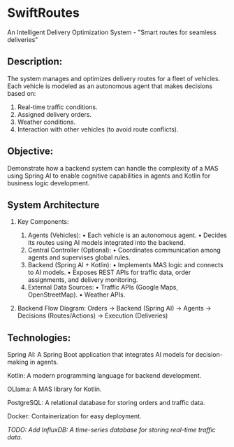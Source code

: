 # SwiftRoutes
An Intelligent Delivery Optimization System - "Smart routes for seamless deliveries"

## Description:
The system manages and optimizes delivery routes for a fleet of vehicles. Each vehicle is modeled as an autonomous agent that makes decisions based on:
1.	Real-time traffic conditions.
2.	Assigned delivery orders.
3.	Weather conditions.
4.	Interaction with other vehicles (to avoid route conflicts).

## Objective:
Demonstrate how a backend system can handle the complexity of a MAS using Spring AI to enable cognitive capabilities in agents and Kotlin for business logic development.

## System Architecture

1. Key Components:
    1.	Agents (Vehicles):
          •	Each vehicle is an autonomous agent.
          •	Decides its routes using AI models integrated into the backend.
    2.	Central Controller (Optional):
          •	Coordinates communication among agents and supervises global rules.
    3.	Backend (Spring AI + Kotlin):
          •	Implements MAS logic and connects to AI models.
          •	Exposes REST APIs for traffic data, order assignments, and delivery monitoring.
    4.	External Data Sources:
          •	Traffic APIs (Google Maps, OpenStreetMap).
          •	Weather APIs.

2. Backend Flow Diagram:
Orders -> Backend (Spring AI) -> Agents -> Decisions (Routes/Actions) -> Execution (Deliveries)

## Technologies:
Spring AI: A Spring Boot application that integrates AI models for decision-making in agents.

Kotlin: A modern programming language for backend development.

OLlama: A MAS library for Kotlin.

PostgreSQL: A relational database for storing orders and traffic data.

Docker: Containerization for easy deployment.

_TODO: Add InfluxDB: A time-series database for storing real-time traffic data._